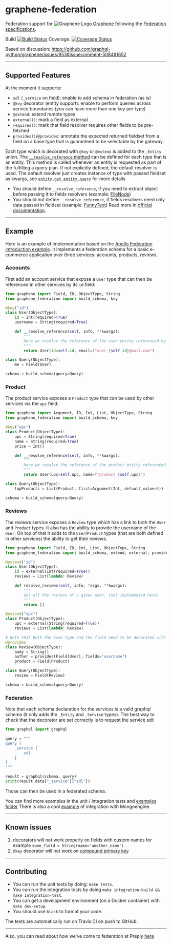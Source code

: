 # graphene-federation

Federation support for ![Graphene Logo](http://graphene-python.org/favicon.png) [Graphene](http://graphene-python.org) following the [Federation specifications](https://www.apollographql.com/docs/apollo-server/federation/federation-spec/).

Build [![Build Status](https://travis-ci.com/tcleonard/graphene-federation.svg?branch=master)](https://travis-ci.com/tcleonard/graphene-federation)
Coverage: [![Coverage Status](https://coveralls.io/repos/github/tcleonard/graphene-federation/badge.svg)](https://coveralls.io/github/tcleonard/graphene-federation)

Based on discussion: https://github.com/graphql-python/graphene/issues/953#issuecomment-508481652

------------------------

## Supported Features

At the moment it supports:

* `sdl` (`_service` on field): enable to add schema in federation (as is)
* `@key` decorator (entity support): enable to perform queries across service boundaries (you can have more than one key per type)
* `@extend`: extend remote types
* `external()`: mark a field as external
* `requires()`: mark that field resolver requires other fields to be pre-fetched
* `provides()`/`@provides`: annotate the expected returned fieldset from a field on a base type that is guaranteed to be selectable by the gateway.

Each type which is decorated with `@key` or `@extend` is added to the `_Entity` union.
The [`__resolve_reference` method](https://www.apollographql.com/docs/federation/api/apollo-federation/#__resolvereference) can be defined for each type that is an entity.
This method is called whenever an entity is requested as part of the fulfilling a query plan.
If not explicitly defined, the default resolver is used.
The default resolver just creates instance of type with passed fieldset as kwargs, see [`entity.get_entity_query`](graphene_federation/entity.py) for more details
* You should define `__resolve_reference`, if you need to extract object before passing it to fields resolvers (example: [FileNode](integration_tests/service_b/src/schema.py))
* You should not define `__resolve_reference`, if fields resolvers need only data passed in fieldset (example: [FunnyText](integration_tests/service_a/src/schema.py))
Read more in [official documentation](https://www.apollographql.com/docs/apollo-server/api/apollo-federation/#__resolvereference).

------------------------

## Example

Here is an example of implementation based on the [Apollo Federation introduction example](https://www.apollographql.com/docs/federation/).
It implements a federation schema for a basic e-commerce application over three services: accounts, products, reviews.

### Accounts
First add an account service that expose a `User` type that can then be referenced in other services by its `id` field:

```python
from graphene import Field, ID, ObjectType, String
from graphene_federation import build_schema, key

@key("id")
class User(ObjectType):
    id = Int(required=True)
    username = String(required=True)

    def __resolve_reference(self, info, **kwargs):
        """
        Here we resolve the reference of the user entity referenced by its `id` field.
        """
        return User(id=self.id, email=f"user_{self.id}@mail.com")

class Query(ObjectType):
    me = Field(User)

schema = build_schema(query=Query)
```

### Product
The product service exposes a `Product` type that can be used by other services via the `upc` field:

```python
from graphene import Argument, ID, Int, List, ObjectType, String
from graphene_federation import build_schema, key

@key("upc")
class Product(ObjectType):
    upc = String(required=True)
    name = String(required=True)
    price = Int()

    def __resolve_reference(self, info, **kwargs):
        """
        Here we resolve the reference of the product entity referenced by its `upc` field.
        """
        return User(upc=self.upc, name=f"product {self.upc}")

class Query(ObjectType):
    topProducts = List(Product, first=Argument(Int, default_value=5))

schema = build_schema(query=Query)
```

### Reviews
The reviews service exposes a `Review` type which has a link to both the `User` and `Product` types.
It also has the ability to provide the username of the `User`.
On top of that it adds to the `User`/`Product` types (that are both defined in other services) the ability to get their reviews.

```python
from graphene import Field, ID, Int, List, ObjectType, String
from graphene_federation import build_schema, extend, external, provides

@extend("id")
class User(ObjectType):
    id = external(Int(required=True))
    reviews = List(lambda: Review)

    def resolve_reviews(self, info, *args, **kwargs):
        """
        Get all the reviews of a given user. (not implemented here)
        """
        return []

@extend("upc")
class Product(ObjectType):
    upc = external(String(required=True))
    reviews = List(lambda: Review)

# Note that both the base type and the field need to be decorated with `provides` (on the field itself you need to specify which fields get provided).
@provides
class Review(ObjectType):
    body = String()
    author = provides(Field(User), fields="username")
    product = Field(Product)

class Query(ObjectType):
    review = Field(Review)

schema = build_schema(query=Query)
```

### Federation

Note that each schema declaration for the services is a valid graphql schema (it only adds the `_Entity` and `_Service` types).
The best way to check that the decorator are set correctly is to request the service sdl:

```python
from graphql import graphql

query = """
query {
    _service {
        sdl
    }
}
"""

result = graphql(schema, query)
print(result.data["_service"]["sdl"])
```

Those can then be used in a federated schema.

You can find more examples in the unit / integration tests and [examples folder](examples/)
There is also a cool [example](https://github.com/preply/graphene-federation/issues/1) of integration with Mongoengine.

------------------------

## Known issues

1. decorators will not work properly on fields with custom names for example `some_field = String(name='another_name')`
1. `@key` decorator will not work on [compound primary key](https://www.apollographql.com/docs/federation/entities/#defining-a-compound-primary-key)

------------------------

## Contributing

* You can run the unit tests by doing: `make tests`.
* You can run the integration tests by doing `make integration-build && make integration-test`.
* You can get a development environment (on a Docker container) with `make dev-setup`.
* You should use `black` to format your code.

The tests are automatically run on Travis CI on push to GitHub.

---------------------------

Also, you can read about how we've come to federation at Preply [here](https://medium.com/preply-engineering/apollo-federation-support-in-graphene-761a0512456d)
